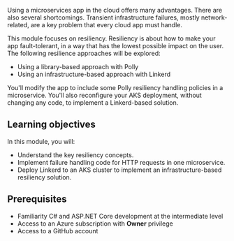 Using a microservices app in the cloud offers many advantages. There are also several shortcomings. Transient infrastructure failures, mostly network-related, are a key problem that every cloud app must handle.

This module focuses on resiliency. Resiliency is about how to make your app fault-tolerant, in a way that has the lowest possible impact on the user. The following resilience approaches will be explored:

* Using a library-based approach with Polly
* Using an infrastructure-based approach with Linkerd

You'll modify the app to include some Polly resiliency handling policies in a microservice. You'll also reconfigure your AKS deployment, without changing any code, to implement a Linkerd-based solution.

## Learning objectives

In this module, you will:

* Understand the key resiliency concepts.
* Implement failure handling code for HTTP requests in one microservice.
* Deploy Linkerd to an AKS cluster to implement an infrastructure-based resiliency solution.

## Prerequisites

* Familiarity C# and ASP.NET Core development at the intermediate level
* Access to an Azure subscription with **Owner** privilege
* Access to a GitHub account
